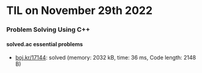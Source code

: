 # **TIL on November 29th 2022**
### Problem Solving Using C++
#### solved.ac essential problems
- [boj.kr/17144](../../../Problem%20Solving/boj/solvedac/17144-11-29-2022.cpp): solved (memory: 2032 kB, time: 36 ms, Code length: 2148 B)